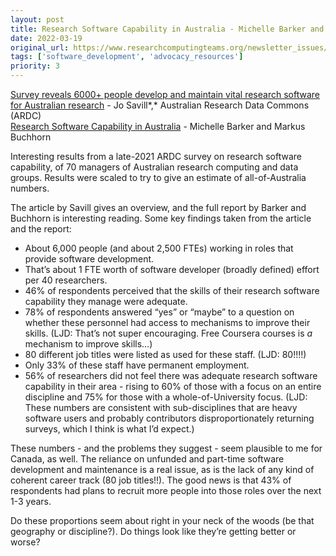 ```yaml
---
layout: post
title: Research Software Capability in Australia - Michelle Barker and Markus Buchhorn
date: 2022-03-19
original_url: https://www.researchcomputingteams.org/newsletter_issues/0114
tags: ['software_development', 'advocacy_resources']
priority: 3
---
```


<!-- markdownlint-disable MD033 -->
<!-- markdownlint-disable MD041 -->
<!-- markdownlint-disable MD049 -->

[Survey reveals 6000+ people develop and maintain vital research software for Australian research](https://ardc.edu.au/news/survey-reveals-6000-people-develop-and-maintain-vital-research-software-for-australian-research/) - Jo Savill*,* Australian Research Data Commons (ARDC)<br>
[Research Software Capability in Australia](https://zenodo.org/record/6335998#.YjFKrC8r2eQ) - Michelle Barker and Markus Buchhorn

Interesting results from a late-2021 ARDC survey on research software capability, of 70 managers of Australian research computing and data groups.  Results were scaled to try to give an estimate of all-of-Australia numbers.

The article by Savill gives an overview, and the full report by Barker and
Buchhorn is interesting reading.   Some key findings taken from the article
and the report:

- About 6,000 people (and about 2,500 FTEs) working in roles that provide software development.
- That’s about 1 FTE worth of software developer (broadly defined) effort per 40 researchers.
- 46% of respondents perceived that the skills of their research software capability they manage were adequate.
- 78% of respondents answered “yes” or “maybe” to a question on whether these personnel had access to mechanisms to improve their skills.  (LJD: That’s not super encouraging.  Free Coursera courses is *a* mechanism to improve skills…)
- 80 different job titles were listed as used for these staff.  (LJD: 80!!!!)
- Only 33% of these staff have permanent employment.
- 56% of researchers did not feel there was adequate research software capability in their area - rising to 60% of those with a focus on an entire discipline and 75% for those with a whole-of-University focus.  (LJD: These numbers are consistent with sub-disciplines that are heavy software users and probably contributors disproportionately returning surveys, which I think is what I’d expect.)

These numbers - and the problems they suggest - seem plausible to me for Canada, as well.  The reliance on unfunded and part-time software development and maintenance is a real issue, as is the lack of any kind of coherent career track (80 job titles!!).  The good news is that 43% of respondents had plans to recruit more people into those roles over the next 1-3 years.

Do these proportions seem about right in your neck of the woods (be that
geography or discipline?). Do things look like they’re getting better or
worse?